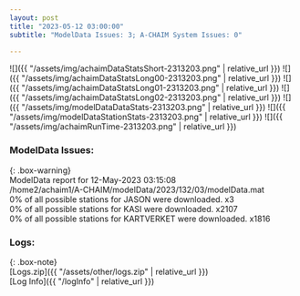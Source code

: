 ```yaml
---
layout: post
title: "2023-05-12 03:00:00"
subtitle: "ModelData Issues: 3; A-CHAIM System Issues: 0"

---
```


![]({{ "/assets/img/achaimDataStatsShort-2313203.png" | relative_url }})
![]({{ "/assets/img/achaimDataStatsLong00-2313203.png" | relative_url }})
![]({{ "/assets/img/achaimDataStatsLong01-2313203.png" | relative_url }})
![]({{ "/assets/img/achaimDataStatsLong02-2313203.png" | relative_url }})
![]({{ "/assets/img/modelDataDataStats-2313203.png" | relative_url }})
![]({{ "/assets/img/modelDataStationStats-2313203.png" | relative_url }})
![]({{ "/assets/img/achaimRunTime-2313203.png" | relative_url }})


### ModelData Issues:  
  
{: .box-warning}  
 ModelData report for 12-May-2023 03:15:08   
 /home2/achaim1/A-CHAIM/modelData/2023/132/03/modelData.mat   
 0% of all possible stations for JASON were downloaded. x3   
 0% of all possible stations for KASI were downloaded. x2107   
 0% of all possible stations for KARTVERKET were downloaded. x1816   
  


### Logs:  
  
{: .box-note}  
[Logs.zip]({{ "/assets/other/logs.zip" | relative_url }})  
[Log Info]({{ "/logInfo" | relative_url }})  
